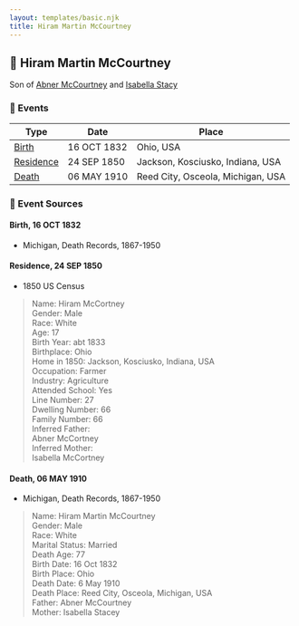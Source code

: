 ```yaml
---
layout: templates/basic.njk
title: Hiram Martin McCourtney
---
```

## 🔵 Hiram Martin McCourtney

Son of [Abner McCourtney](/people/7/72592264) and [Isabella Stacy](/people/9/91476553)

### 📆 Events

Type | Date | Place
------ | ------ | ------
[Birth](#event-0) | 16 OCT 1832 | Ohio, USA
[Residence](#event-1) | 24 SEP 1850 | Jackson, Kosciusko, Indiana, USA
[Death](#event-2) | 06 MAY 1910 | Reed City, Osceola, Michigan, USA

### 📰 Event Sources

#### <a id="event-0"></a> Birth, 16 OCT 1832
* Michigan, Death Records, 1867-1950

#### <a id="event-1"></a> Residence, 24 SEP 1850
* 1850 US Census
>   
  > Name: Hiram McCortney  
  > Gender: Male  
  > Race: White  
  > Age: 17  
  > Birth Year: abt 1833  
  > Birthplace: Ohio  
  > Home in 1850: Jackson, Kosciusko, Indiana, USA  
  > Occupation: Farmer  
  > Industry: Agriculture  
  > Attended School: Yes  
  > Line Number: 27  
  > Dwelling Number: 66  
  > Family Number: 66  
  > Inferred Father:   
  > Abner McCortney  
  > Inferred Mother:   
  > Isabella McCortney

#### <a id="event-2"></a> Death, 06 MAY 1910
* Michigan, Death Records, 1867-1950
>   
  > Name: Hiram Martin McCourtney  
  > Gender: Male  
  > Race: White  
  > Marital Status: Married  
  > Death Age: 77  
  > Birth Date: 16 Oct 1832  
  > Birth Place: Ohio  
  > Death Date: 6 May 1910  
  > Death Place: Reed City, Osceola, Michigan, USA  
  > Father: Abner McCourtney  
  > Mother: Isabella Stacey